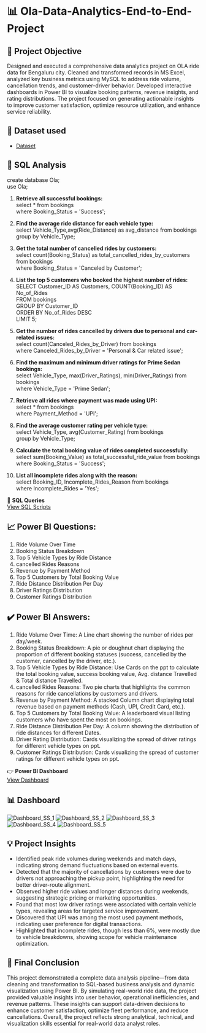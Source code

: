 # 📊 Ola-Data-Analytics-End-to-End-Project
## 📌 Project Objective
Designed and executed a comprehensive data analytics project on OLA ride data for Bengaluru city. Cleaned and transformed records in MS Excel, analyzed key business metrics using MySQL to address ride volume, cancellation trends, and customer-driver behavior. Developed interactive dashboards in Power BI to visualize booking patterns, revenue insights, and rating distributions. The project focused on generating actionable insights to improve customer satisfaction, optimize resource utilization, and enhance service reliability.

## 📁 Dataset used
- <a href="https://github.com/Koushik-2k25/Ola-Data-Analytics-Project/blob/main/Ola%20Rides%20Bookings%20Dataset.xlsx">Dataset</a>

## 🧠 SQL Analysis
create database Ola; <br>
use Ola;

1. **Retrieve all successful bookings:** <br>
select * from bookings <br>
where Booking_Status = 'Success';

2. **Find the average ride distance for each vehicle type:** <br>
select Vehicle_Type,avg(Ride_Distance) as avg_distance from bookings<br>
group by Vehicle_Type;


3. **Get the total number of cancelled rides by customers:** <br>
select count(Booking_Status) as total_cancelled_rides_by_customers from bookings<br>
where Booking_Status = 'Canceled by Customer';

4. **List the top 5 customers who booked the highest number of rides:** <br>
SELECT Customer_ID AS Customers, COUNT(Booking_ID) AS No_of_Rides<br>
FROM bookings<br>
GROUP BY Customer_ID<br>
ORDER BY No_of_Rides DESC<br>
LIMIT 5;

5. **Get the number of rides cancelled by drivers due to personal and car-related issues:** <br>
select count(Canceled_Rides_by_Driver) from bookings<br>
where Canceled_Rides_by_Driver = 'Personal & Car related issue';

6. **Find the maximum and minimum driver ratings for Prime Sedan bookings:** <br>
select Vehicle_Type, max(Driver_Ratings), min(Driver_Ratings) from bookings<br>
where Vehicle_Type = 'Prime Sedan'; 

7. **Retrieve all rides where payment was made using UPI:** <br>
select * from bookings<br>
where Payment_Method = 'UPI';

8. **Find the average customer rating per vehicle type:** <br>
select Vehicle_Type, avg(Customer_Rating) from bookings<br>
group by Vehicle_Type;

9. **Calculate the total booking value of rides completed successfully:** <br>
select sum(Booking_Value) as total_successful_ride_value from bookings<br>
where Booking_Status = 'Success';

10. **List all incomplete rides along with the reason:** <br>
select Booking_ID, Incomplete_Rides_Reason from bookings <br>
where Incomplete_Rides = 'Yes';

🧮 **SQL Queries** <br> <a href="https://github.com/Koushik-2k25/Ola-Data-Analytics-Project/blob/main/Ola%20Rides%20Sql%20Projects.sql">View SQL Scripts</a>

## 📈 Power BI Questions:
1. Ride Volume Over Time
2. Booking Status Breakdown
3. Top 5 Vehicle Types by Ride Distance
4. cancelled Rides Reasons
5. Revenue by Payment Method
6. Top 5 Customers by Total Booking Value
7. Ride Distance Distribution Per Day
8. Driver Ratings Distribution
9. Customer Ratings Distribution
    
## ✔️ Power BI Answers:
1. Ride Volume Over Time: A Line chart showing the number of rides per day/week.
2. Booking Status Breakdown: A pie or doughnut chart displaying the proportion of different booking statuses (success, cancelled by the customer, cancelled by the driver, etc.).
3. Top 5 Vehicle Types by Ride Distance: Use Cards on the ppt to calculate the total booking value, success booking value, Avg. distance Travelled & Total distance Travelled.
4. cancelled Rides Reasons: Two pie charts that highlights the common reasons for ride cancellations by customers and drivers.
5. Revenue by Payment Method: A stacked Column chart displaying total revenue based on payment methods (Cash, UPI, Credit Card, etc.).
6. Top 5 Customers by Total Booking Value: A leaderboard visual listing customers who have spent the most on bookings.
7. Ride Distance Distribution Per Day: A column showing the distribution of ride distances for different Dates.
8. Driver Rating Distribution: Cards visualizing the spread of driver ratings for different vehicle types on ppt.
9. Customer Ratings Distribution: Cards visualizing the spread of customer ratings for different vehicle types on ppt.

👉 **Power BI Dashboard** <br> <a href="https://github.com/Koushik-2k25/Ola-Data-Analytics-Project/blob/main/Ola%20Rides%20Power%20BI%20Visualization.pbix">View Dashboard</a>

## 📊 Dashboard
![Dashboard_SS_1](https://github.com/user-attachments/assets/21061fbf-bd60-4aeb-a634-f39e7a490c4f)
![Dashboard_SS_2](https://github.com/user-attachments/assets/16c6412d-43e1-43d0-b19a-91be6c4d350e)
![Dashboard_SS_3](https://github.com/user-attachments/assets/c24ad87b-e9c9-4597-8833-cdab0924de50)
![Dashboard_SS_4](https://github.com/user-attachments/assets/6b0118fb-5c88-4b8f-9257-293d22011c61)
![Dashboard_SS_5](https://github.com/user-attachments/assets/c2a64f2a-47ac-4733-88f9-d8f1da5e7819)

  
## 💡 Project Insights
- Identified peak ride volumes during weekends and match days, indicating strong demand fluctuations based on external events.
- Detected that the majority of cancellations by customers were due to drivers not approaching the pickup point, highlighting the need for better driver-route alignment.
- Observed higher ride values and longer distances during weekends, suggesting strategic pricing or marketing opportunities.
- Found that most low driver ratings were associated with certain vehicle types, revealing areas for targeted service improvement.
- Discovered that UPI was among the most used payment methods, indicating user preference for digital transactions.
- Highlighted that incomplete rides, though less than 6%, were mostly due to vehicle breakdowns, showing scope for vehicle maintenance optimization.

## 📝 Final Conclusion
This project demonstrated a complete data analysis pipeline—from data cleaning and transformation to SQL-based business analysis and dynamic visualization using Power BI. By simulating real-world ride data, the project provided valuable insights into user behavior, operational inefficiencies, and revenue patterns. These insights can support data-driven decisions to enhance customer satisfaction, optimize fleet performance, and reduce cancellations. Overall, the project reflects strong analytical, technical, and visualization skills essential for real-world data analyst roles.

